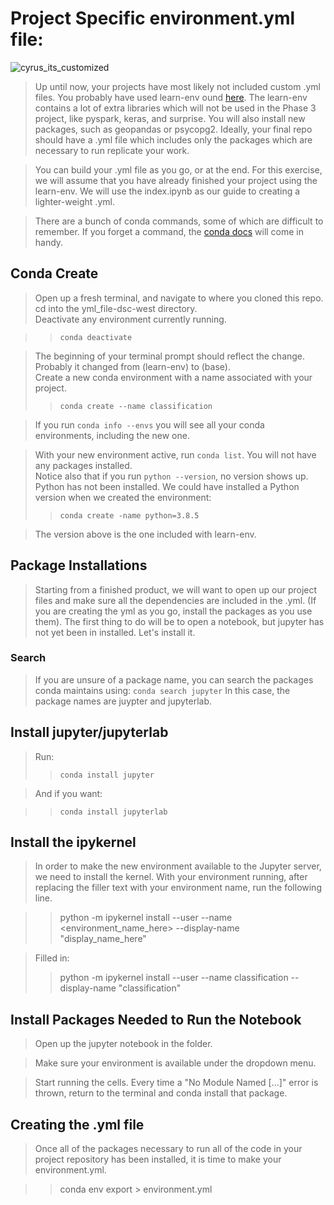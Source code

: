 # Project Specific environment.yml file:
![cyrus_its_customized](https://media.giphy.com/media/9fvhbT2qUPYqH9n14j/giphy.gif)
> Up until now, your projects have most likely not included custom .yml files.  You probably have used learn-env ound [here](https://github.com/learn-co-curriculum/dsc-data-science-env-config.git). The learn-env contains a lot of extra libraries which will not be used in the Phase 3 project, like pyspark, keras, and surprise.  You will also install new packages, such as geopandas or psycopg2. Ideally, your final repo should have a .yml file which includes only the packages which are necessary to run replicate your work. 

> You can build your .yml file as you go, or at the end.  For this exercise, we will assume that you have already finished your project using the learn-env. We will use the index.ipynb as our guide to creating a lighter-weight .yml.

> There are a bunch of conda commands, some of which are difficult to remember.  If you forget a command, the [conda docs](https://docs.conda.io/projects/conda/en/latest/user-guide/tasks/manage-environments.html) will come in handy.

## Conda Create 

> Open up a fresh terminal, and navigate to where you cloned this repo.  cd into the  yml_file-dsc-west directory.  
> Deactivate any environment currently running.   

  >> `conda deactivate`  

> The beginning of your terminal prompt should reflect the change.  Probably it changed from (learn-env) to (base).  
> Create a new conda environment with a name associated with your project.  
>> `conda create --name classification`  

> If you run `conda info --envs` you will see all your conda environments, including the new one.  

> With your new environment active, run `conda list`.  You will not have any packages installed.   
> Notice also that if you run `python --version`, no version shows up.  Python has not been installed.  We could have installed a Python version when we created the environment:
>> `conda create -name python=3.8.5`

> The version above is the one included with learn-env. 

## Package Installations

> Starting from a finished product, we will want to open up our project files and make sure all the dependencies are included in the .yml.  (If you are creating the yml as you go, install the packages as you use them).  The first thing to do will be to open a notebook, but jupyter has not yet been in installed.  Let's install it.

### Search
> If you are unsure of a package name, you can search the packages conda maintains using: `conda search jupyter`
> In this case, the package names are juypter and jupyterlab.

## Install jupyter/jupyterlab
> Run:
>>`conda install jupyter`

> And if you want:

>>`conda install jupyterlab`

## Install the ipykernel
> In order to make the new environment available to the Jupyter server, we need to install the kernel.  With your environment running, after replacing the filler text with your environment name, run the following line.

>> python -m ipykernel install --user --name <environment_name_here> --display-name "display_name_here"

> Filled in:
>> python -m ipykernel install --user --name classification --display-name "classification"

## Install Packages Needed to Run the Notebook
> Open up the jupyter notebook in the folder.

> Make sure your environment is available under the dropdown menu.  

> Start running the cells. Every time a "No Module Named [...]" error is thrown, return to the terminal and conda install that package.

## Creating the .yml file
> Once all of the packages necessary to run all of the code in your project repository has been installed, it is time to make your environment.yml.  

>> conda env export > environment.yml
